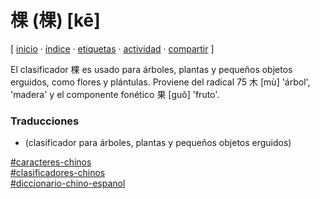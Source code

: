 # 棵 (棵) [kē]
[ [inicio](https://github.com/jucardus/jucardus.github.io/blob/main/index.md) · [índice](https://github.com/jucardus/jucardus.github.io/blob/main/indice.md) · [etiquetas](https://github.com/jucardus/jucardus.github.io/blob/main/etiquetas.md) · [actividad](https://github.com/jucardus/jucardus.github.io/blob/main/actividad.md) · [compartir](https://x.com/intent/tweet?text=%E6%A3%B5+(%E6%A3%B5)+%5Bk%C4%93%5D+%E2%80%94+Diccionario+chino-espa%C3%B1ol%2C+Caracteres+chinos%2C+Clasificadores+chinos%0A%0A%E2%86%92+https%3A%2F%2Fgithub.com%2Fjucardus%2Fjucardus.github.io%2Fblob%2Fmain%2Fk%2Fe%2F1%2Fke1-26869.md%0A%0A%23caracteres_chinos_jucardus%0A%23clasificadores_chinos_jucardus%0A%23diccionario_chino_espanol_jucardus) ]

El clasificador 棵 es usado para árboles, plantas y pequeños objetos erguidos, como flores y plántulas. Proviene del radical 75 木 [mù] 'árbol', 'madera' y el componente fonético 果 [guǒ] 'fruto'.

### Traducciones

* (clasificador para árboles, plantas y pequeños objetos erguidos)

[#caracteres-chinos](https://github.com/jucardus/jucardus.github.io/blob/main/c/a/caracteres-chinos.md)  
[#clasificadores-chinos](https://github.com/jucardus/jucardus.github.io/blob/main/c/l/clasificadores-chinos.md)  
[#diccionario-chino-espanol](https://github.com/jucardus/jucardus.github.io/blob/main/d/i/diccionario-chino-espanol.md)